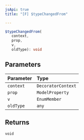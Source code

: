 ```yaml
---
jsApi: true
title: "[F] $typeChangedFrom"

---
```

```ts
$typeChangedFrom(
   context, 
   prop, 
   v, 
   oldType): void
```

## Parameters

| Parameter | Type |
| :------ | :------ |
| `context` | `DecoratorContext` |
| `prop` | `ModelProperty` |
| `v` | `EnumMember` |
| `oldType` | `any` |

## Returns

`void`
